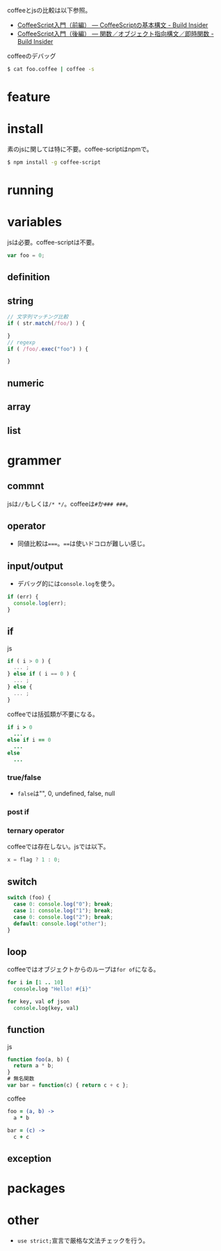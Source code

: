 coffeeとjsの比較は以下参照。

* [CoffeeScript入門（前編） ― CoffeeScriptの基本構文 - Build Insider](http://www.buildinsider.net/web/rubyonrails4/0901)
* [CoffeeScript入門（後編） ― 関数／オブジェクト指向構文／即時関数 - Build Insider](http://www.buildinsider.net/web/rubyonrails4/0902)

coffeeのデバッグ

```bash
$ cat foo.coffee | coffee -s
```

feature
========

install
========

素のjsに関しては特に不要。coffee-scriptはnpmで。

```bash
$ npm install -g coffee-script
```

running
========

variables
========

jsは必要。coffee-scriptは不要。

```js
var foo = 0;
```

definition
----

string
----

```js
// 文字列マッチング比較
if ( str.match(/foo/) ) {

}
// regexp
if ( /foo/.exec("foo") ) {

}
```

numeric
----

array
----

list
----

grammer
========

commnt
----

jsは`//`もしくは`/* */`。coffeeは`#`か`### ###`。

operator
----

* 同値比較は`===`。`==`は使いドコロが難しい感じ。

input/output
----

* デバッグ的には`console.log`を使う。

```js
if (err) {
  console.log(err);
}
```

if
----

js

```js
if ( i > 0 ) {
  ... ;
} else if ( i == 0 ) {
  ... ;
} else {
  ... ;
}
```

coffeeでは括弧類が不要になる。

```coffee
if i > 0
  ...
else if i == 0
  ...
else
  ...
```

### true/false

* `false`は"", 0, undefined, false, null

### post if

### ternary operator

coffeeでは存在しない。jsでは以下。

```js
x = flag ? 1 : 0;
```

switch
----

```js
switch (foo) {
  case 0: console.log("0"); break;
  case 1: console.log("1"); break;
  case 0: console.log("2"); break;
  default: console.log("other");
}
```

loop
----

coffeeではオブジェクトからのループは`for of`になる。

```coffee
for i in [1 .. 10]
  console.log "Hello! #{i}"

for key, val of json
  console.log(key, val)
```

function
----

js

```js
function foo(a, b) {
  return a * b;
}
# 無名関数
var bar = function(c) { return c + c };
```

coffee

```coffee
foo = (a, b) ->
  a * b

bar = (c) ->
  c + c
```

exception
----

packages
========

other
========

* `use strict;`宣言で厳格な文法チェックを行う。